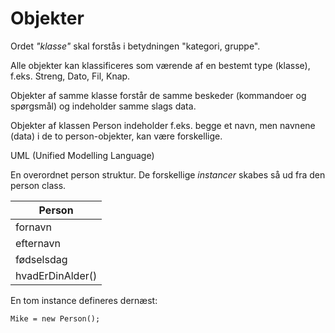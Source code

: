 # Objekter

 Ordet *"klasse"* skal forstås i betydningen "kategori, gruppe". 

 Alle objekter kan klassificeres som værende af en bestemt type (klasse), f.eks. Streng, Dato, Fil, Knap.

Objekter af samme klasse forstår de samme beskeder (kommandoer og spørgsmål) og indeholder samme slags data. 

Objekter af klassen Person indeholder f.eks. begge et navn, men navnene (data) i de to person-objekter, kan være forskellige.

UML (Unified Modelling Language)

En overordnet person struktur. De forskellige *instancer* skabes så ud fra den person class.

| Person           |
|------------------|
| fornavn          |
| efternavn        |
| fødselsdag       |
| hvadErDinAlder() |

En tom instance defineres dernæst:

    Mike = new Person();


